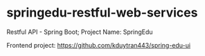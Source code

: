 # springedu-restful-web-services
Restful API - Spring Boot; Project Name: SpringEdu

Frontend project: https://github.com/kduytran443/spring-edu-ui
